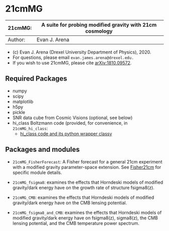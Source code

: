 # 21cmMG

| 21cmMG:    | A suite for probing modified gravity with 21cm cosmology  |
|------------|-----------------------------------------------------------|
| Author:    | Evan J. Arena                                             |

* (c) Evan J. Arena (Drexel University Department of Physics), 2020.
* For questions, please email `evan.james.arena@drexel.edu.`
* If you wish to use 21cmMG, please cite [arXiv:1810.09572](https://arxiv.org/abs/1810.09572).

## Required Packages

* numpy
* scipy
* matplotlib
* h5py
* pickle
* SNR data cube from Cosmic Visions (optional, see below)
* hi_class Boltzmann code (provided, for convenience, in `21cmMG_hi_class`:
   * [hi_class code and its python wrapper classy](http://miguelzuma.github.io/hi_class_public/)

## Packages and modules

* `21cmMG_FisherForecast`: A Fisher forecast for a general 21cm experiment with a modified gravity parameter-space extension. See [Fisher21cm](https://github.com/evanjarena/Fisher21cm) for specific module details.

* `21cmMG_fsigma8`: examines the effects that Horndeski models of modified gravity/dark energy have on the growth rate of structure fsigma8(z).

* `21cmMG_CMB`: examines the effects that Horndeski models of modified gravity/dark energy have on the CMB lensing potential.

* `21cmMG_fsigma8_and_CMB`: examines the effects that Horndeski models of modified gravity/dark energy have on fsigma8(z), sigma8(z), the CMB lensing potential, and the CMB temperature power spectrum.


